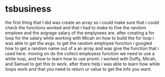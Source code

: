 # tsbusiness
the first thing that I did was create an array so i could make sure that i could check the functions worked and that i had to make to fine the random emploee and the avgrage salary of the emplyoees are.
after creating a for loop for the salary while working with Micah on how to build the for loop i was able to get the avgs.
to get the random employee function i googled how to get a random name out of a an array and was give the function that i used here.
moving on do the collect employess function we need to use a while loop, and how to learn how to use promt. i worked with Duffy, Micah, and Samuel to get this to work. after there help i was able to learn how while loops work and that you need to return ur value to get the info you want.
